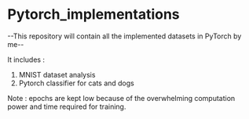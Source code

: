# Pytorch_implementations

--This repository will contain all the implemented datasets in PyTorch by me-- 

It includes :
 1. MNIST dataset analysis
 2. Pytorch classifier for cats and dogs
 
 Note : epochs are kept low because of the overwhelming computation power and time required for training. 
